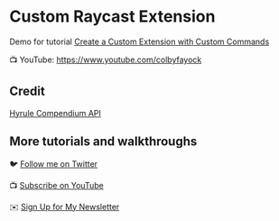 # Custom Raycast Extension

Demo for tutorial [Create a Custom Extension with Custom Commands](https://www.youtube.com/colbyfayock)

📺 YouTube: https://www.youtube.com/colbyfayock

## Credit

[Hyrule Compendium API](https://gadhagod.github.io/Hyrule-Compendium-API/#/)

## More tutorials and walkthroughs

🐦 [Follow me on Twitter](https://twitter.com/colbyfayock)

📺 [Subscribe on YouTube](https://www.youtube.com/colbyfayock)

✉️ [Sign Up for My Newsletter](https://colbyfayock.com/newsletter)
